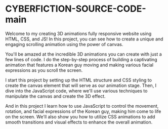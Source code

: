 # CYBERFICTION-SOURCE-CODE-main
Welcome to my creating 3D animations fully responsive website using HTML, CSS, and JS! In this project, you can see how to create a unique and engaging scrolling animation using the power of canvas.

You'll be amazed at the incredible 3D animations you can create with just a few lines of code. I do the step-by-step process of building a captivating animation that features a Korean guy moving and making various facial expressions as you scroll the screen.

I start this project by setting up the HTML structure and CSS styling to create the canvas element that will serve as our animation stage. Then, I dive into the JavaScript code, where we'll use various techniques to manipulate the canvas and create the 3D effect.

And in this project I learn how to use JavaScript to control the movement, rotation, and facial expressions of the Korean guy, making him come to life on the screen. We'll also show you how to utilize CSS animations to add smooth transitions and visual effects to enhance the overall animation.
